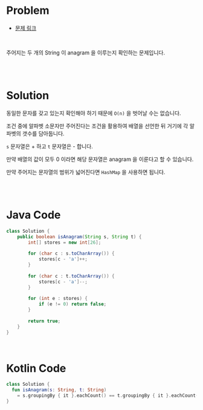 # Problem

- [문제 링크](https://leetcode.com/problems/valid-anagram/)

<br>

주어지는 두 개의 String 이 anagram 을 이루는지 확인하는 문제입니다.

<br><br>

# Solution

동일한 문자를 갖고 있는지 확인해야 하기 때문에 `O(n)` 을 벗어날 수는 없습니다.

조건 중에 알파벳 소문자만 주어진다는 조건을 활용하여 배열을 선언한 뒤 거기에 각 알파벳의 갯수를 담아둡니다.

`s` 문자열은 + 하고 `t` 문자열은 - 합니다.

만약 배열의 값이 모두 0 이라면 해당 문자열은 anagram 을 이룬다고 할 수 있습니다.

만약 주어지는 문자열의 범위가 넓어진다면 `HashMap` 을 사용하면 됩니다.

<br><br>

# Java Code

```java
class Solution {
    public boolean isAnagram(String s, String t) {
        int[] stores = new int[26];
        
        for (char c : s.toCharArray()) {
            stores[c - 'a']++;
        }
        
        for (char c : t.toCharArray()) {
            stores[c - 'a']--;
        }
        
        for (int e : stores) {
            if (e != 0) return false;
        }
        
        return true;
    }
}
```

<br>

# Kotlin Code

```kotlin
class Solution {
  fun isAnagram(s: String, t: String) 
    = s.groupingBy { it }.eachCount() == t.groupingBy { it }.eachCount()
}
```
